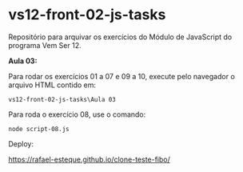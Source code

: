 # vs12-front-02-js-tasks
Repositório para arquivar os exercícios do Módulo de JavaScript do programa Vem Ser 12.


**Aula 03:**

Para rodar os exercícios 01 a 07 e 09 a 10, execute pelo navegador o arquivo HTML contido em:

`vs12-front-02-js-tasks\Aula 03`

Para roda o exercício 08, use o comando:

`node script-08.js`

Deploy:

https://rafael-esteque.github.io/clone-teste-fibo/
